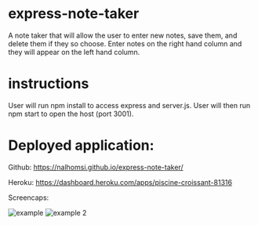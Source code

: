 # express-note-taker

A note taker that will allow the user to enter new notes, save them, and delete them if they so choose. 
Enter notes on the right hand column and they will appear on the left hand column.

# instructions

User will run npm install to access express and server.js. User will then run npm start to open the host (port 3001). 

# Deployed application:

Github: https://nalhomsi.github.io/express-note-taker/

Heroku: https://dashboard.heroku.com/apps/piscine-croissant-81316

Screencaps:

![example](https://user-images.githubusercontent.com/80538653/125602039-669b8f5c-45d4-4f20-9a4a-2eacd2548da2.jpg)
![example 2](https://user-images.githubusercontent.com/80538653/125602047-6613738b-25ef-412a-85d8-b84eee71b289.jpg)

